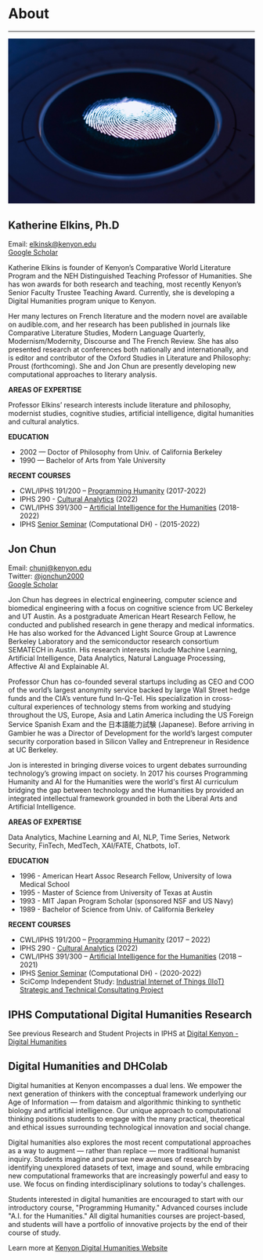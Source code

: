 # About

---

![Reading Image](images/img_iphs290_about_esther-jiao-ADv0GiMBlmI-unsplash.jpg)


## Katherine Elkins, Ph.D

Email: elkinsk@kenyon.edu  
[Google Scholar](https://scholar.google.com/citations?user=bUSgS6IAAAAJ&hl=en&oi=ao)  

Katherine Elkins is founder of Kenyon’s Comparative World Literature Program and the NEH Distinguished Teaching Professor of Humanities. She has won awards for both research and teaching, most recently Kenyon’s Senior Faculty Trustee Teaching Award. Currently, she is developing a Digital Humanities program unique to Kenyon.

Her many lectures on French literature and the modern novel are available on audible.com, and her research has been published in journals like Comparative Literature Studies, Modern Language Quarterly, Modernism/Modernity, Discourse and The French Review. She has also presented research at conferences both nationally and internationally, and is editor and contributor of the Oxford Studies in Literature and Philosophy: Proust (forthcoming). She and Jon Chun are presently developing new computational approaches to literary analysis.

**AREAS OF EXPERTISE**

Professor Elkins’ research interests include literature and philosophy, modernist studies, cognitive studies, artificial intelligence, digital humanities and cultural analytics.

**EDUCATION**

- 2002 — Doctor of Philosophy from Univ. of California Berkeley
- 1990 — Bachelor of Arts from Yale University

**RECENT COURSES**

- CWL/IPHS 191/200 – [Programming Humanity](https://programminghumanity.wordpress.com/) (2017-2022)
- IPHS 290 - [Cultural Analytics](https://jon-chun.github.io/cultural-analytics/) (2022)
- CWL/IPHS 391/300 – [Artificial Intelligence for the Humanities](https://aiforthehumanities.wordpress.com/) (2018-2022)
- IPHS [Senior Seminar](https://digital.kenyon.edu/dh) (Computational DH) - (2015-2022)

## Jon Chun

Email: chunj@kenyon.edu  
Twitter: [@jonchun2000](https://twitter.com/jonchun2000)  
[Google Scholar](https://scholar.google.com/citations?user=l-iUHQMAAAAJ&hl=en&oi=ao)  

Jon Chun has degrees in electrical engineering, computer science and biomedical engineering with a focus on cognitive science from UC Berkeley and UT Austin. As a postgraduate American Heart Research Fellow, he conducted and published research in gene therapy and medical informatics.  He has also worked for the Advanced Light Source Group at Lawrence Berkeley Laboratory and the semiconductor research consortium SEMATECH in Austin.  His research interests include Machine Learning, Artificial Intelligence, Data Analytics, Natural Language Processing, Affective AI and Explainable AI.

Professor Chun has co-founded several startups including as CEO and COO of the world’s largest anonymity service backed by large Wall Street hedge funds and the CIA’s venture fund In-Q-Tel. His specialization in cross-cultural experiences of technology stems from working and studying throughout the US, Europe, Asia and Latin America including the US Foreign Service Spanish Exam and the 日本語能力試験 (Japanese). Before arriving in Gambier he was a Director of Development for the world’s largest computer security corporation based in Silicon Valley and Entrepreneur in Residence at UC Berkeley.

Jon is interested in bringing diverse voices to urgent debates surrounding technology’s growing impact on society. In 2017 his courses Programming Humanity and AI for the Humanities were the world's first AI curriculum bridging the gap between technology and the Humanities by provided an integrated intellectual framework grounded in both the Liberal Arts and Artificial Intelligence.

**AREAS OF EXPERTISE**

Data Analytics, Machine Learning and AI, NLP, Time Series, Network Security, FinTech, MedTech, XAI/FATE, Chatbots, IoT.

**EDUCATION**

- 1996 - American Heart Assoc Research Fellow, University of Iowa Medical School
- 1995 - Master of Science from University of Texas at Austin
- 1993 - MIT Japan Program Scholar (sponsored NSF and US Navy)
- 1989 - Bachelor of Science from Univ. of California Berkeley

**RECENT COURSES**

- CWL/IPHS 191/200 – [Programming Humanity](https://programminghumanity.wordpress.com/) (2017 – 2022)
- IPHS 290 - [Cultural Analytics](https://jon-chun.github.io/cultural-analytics/) (2022)
- CWL/IPHS 391/300 – [Artificial Intelligence for the Humanities](https://aiforthehumanities.wordpress.com/) (2018 – 2021)
- IPHS [Senior Seminar](https://digital.kenyon.edu/dh/) (Computational DH) - (2020-2022)
- SciComp Independent Study: [Industrial Internet of Things (IIoT) Strategic and Technical Consultating Project](https://github.com/jon-chun/iiot-time-series-prediction-system)

## IPHS Computational Digital Humanities Research

See previous Research and Student Projects in IPHS at [Digital Kenyon - Digital Humanities](https://digital.kenyon.edu/dh/)

## Digital Humanities and DHColab

Digital humanities at Kenyon encompasses a dual lens. We empower the next generation of thinkers with the conceptual framework underlying our Age of Information — from dataism and algorithmic thinking to synthetic biology and artificial intelligence. Our unique approach to computational thinking positions students to engage with the many practical, theoretical and ethical issues surrounding technological innovation and social change.

Digital humanities also explores the most recent computational approaches as a way to augment — rather than replace — more traditional humanist inquiry. Students imagine and pursue new avenues of research by identifying unexplored datasets of text, image and sound, while embracing new computational frameworks that are increasingly powerful and easy to use. We focus on finding interdisciplinary solutions to today's challenges.

Students interested in digital humanities are encouraged to start with our introductory course, "Programming Humanity." Advanced courses include "A.I. for the Humanities." All digital humanities courses are project-based, and students will have a portfolio of innovative projects by the end of their course of study.

Learn more at [Kenyon Digital Humanities Website](https://www.kenyon.edu/digital-humanities/)
